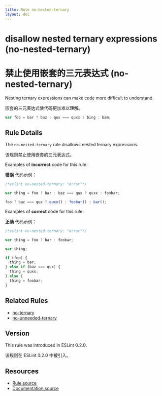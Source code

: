 ```yaml
---
title: Rule no-nested-ternary
layout: doc
---
```

<!-- Note: No pull requests accepted for this file. See README.md in the root directory for details. -->

# disallow nested ternary expressions (no-nested-ternary)

# 禁止使用嵌套的三元表达式 (no-nested-ternary)

Nesting ternary expressions can make code more difficult to understand.

嵌套的三元表达式使代码更加难以理解。

```js
var foo = bar ? baz : qux === quxx ? bing : bam;
```

## Rule Details

The `no-nested-ternary` rule disallows nested ternary expressions.

该规则禁止使用嵌套的三元表达式。

Examples of **incorrect** code for this rule:

**错误** 代码示例：

```js
/*eslint no-nested-ternary: "error"*/

var thing = foo ? bar : baz === qux ? quxx : foobar;

foo ? baz === qux ? quxx() : foobar() : bar();
```

Examples of **correct** code for this rule:

**正确** 代码示例：

```js
/*eslint no-nested-ternary: "error"*/

var thing = foo ? bar : foobar;

var thing;

if (foo) {
  thing = bar;
} else if (baz === qux) {
  thing = quxx;
} else {
  thing = foobar;
}
```

## Related Rules

* [no-ternary](no-ternary)
* [no-unneeded-ternary](no-unneeded-ternary)

## Version

This rule was introduced in ESLint 0.2.0.

该规则在 ESLint 0.2.0 中被引入。

## Resources

* [Rule source](https://github.com/eslint/eslint/tree/master/lib/rules/no-nested-ternary.js)
* [Documentation source](https://github.com/eslint/eslint/tree/master/docs/rules/no-nested-ternary.md)
